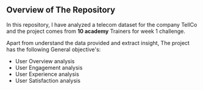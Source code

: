 ## Overview of The Repository

In this repository, I have analyzed a telecom dataset for the company TellCo and the project comes from **10 academy** Trainers for week 1 challenge.

Apart from understand the data provided and extract insight, The project has the following  General objective's:

- User Overview analysis
- User Engagement analysis
- User Experience analysis
- User Satisfaction analysis
